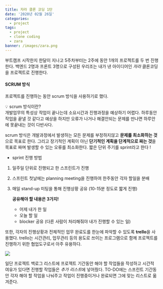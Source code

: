 ```yaml
---
title: 자라 클론 코딩 1탄
date: '2020년 02월 26일'
categories:
  - project
tags:
  - project
  - clone coding
  - zara
banner: /images/zara.png
---
```


부트캠프 시작한지 한달이 지나고 5주차부터는 2주에 동안 1개의 프로젝트를 두 번 진행한다.
백엔드 2명과 프론트 3명으로 구성된 우리조는 내가 낸 아이디어인 _자라_ 클론코딩을 프로젝트로 진행한다.

#### SCRUM 방식

프로젝트를 진행하는 동안 scrum 방식을 사용하기로 했다.

💡 scrum 방식이란?
</br>
개발업무의 특성상 작업이 끝나는데 소요시간과 진행과정을 예상하기 어렵다. 하루동안 작업을 끝낼 것 같다고 예상을 하지만 오류가 나거나 해결안되는 문제를 만나면 하루안에 못끝내는 것이 다반사다.

scrum 방식은 개발과정에서 발생하는 모든 문제를 부정하지않고 **문제를 최소화하는 것**으로 목표로 한다. 그리고 장기적인 계획이 아닌 **단기적인 계획을 단계적으로 짜는 것**을 목표로 짜며 발생할 수 있는 오류를 최소화한다. 짧은 단위 주기를 sprint라고 한다 !

- sprint 진행 방법

1. 일주일 단위로 진행되고 한 스프린트가 진행
2. 스프린트 첫날에는 planning meeting을 진행하여 한주동안 각자 할일을 분배
3. 매일 stand-up 미팅을 통해 진행상황 공유 (10-15분 정도로 짧게 진행)

   **공유해야 할 내용은 3가지!**

   - 어제 내가 한 일
   - 오늘 할 일
   - blocker 공유 (다른 사람이 처리해줘야 내가 진행할 수 있는 일)

또한, 각자의 진행상황과 전체적인 업무 완료도를 한눈에 파악할 수 있도록 **trello**을 사용했다.
trello는 시간관리, 업무관리 등의 용도로 쓰이는 프로그램으로 함께 프로젝트를 진행하기 위한 협업도구로서 아주 유용하다.

![](https://images.velog.io/images/ppl8709/post/4a2379e1-aab5-4e94-a8f9-3fffc215f9b9/image.png)

일단 프로젝트 백로그 리스트에 프로젝트 기간동안 해야 할 작업들을 작성하고 시간적 여유가 있다면 진행할 작업들은 *추가 리스트*에 넣어줬다. TO-DO에는 스프린트 기간동안 각자 해야 할 작업을 나눠주고 작업이 진행중이거나 완료되면 그에 맞는 리스트로 옮겨준다.
